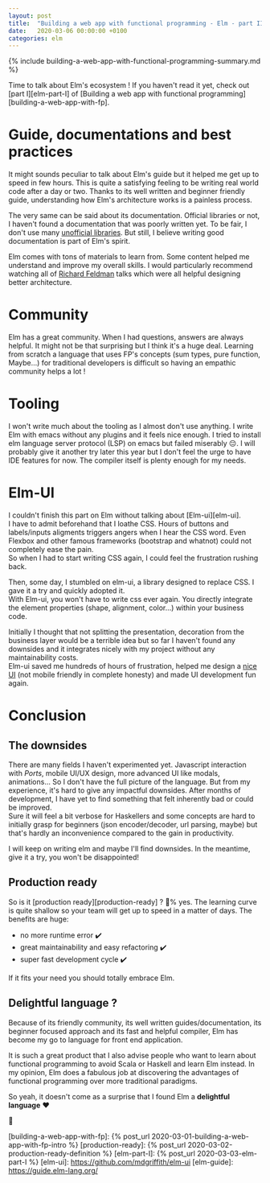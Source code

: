 ```yaml
---
layout: post
title:  "Building a web app with functional programming - Elm - part II"
date:   2020-03-06 00:00:00 +0100
categories: elm
---
```


{% include building-a-web-app-with-functional-programming-summary.md %}

Time to talk about Elm's ecosystem ! If you haven't read it yet, check out [part I][elm-part-I] of [Building a web app with functional programming][building-a-web-app-with-fp].

# Guide, documentations and best practices

It might sounds peculiar to talk about Elm's guide but it helped me get up to speed in few hours. This is quite a satisfying feeling to be writing real world code after a day or two. Thanks to its well written and beginner friendly guide, understanding how Elm's architecture works is a painless process.

The very same can be said about its documentation. Official libraries or not, I haven't found a documentation that was poorly written yet. To be fair, I don't use many [unofficial libraries](https://github.com/patchgirl/patchgirl/blob/8f2fb4f630a9264d119573ebe64dd909c67d6e6b/front/elm.json#L9-L25). But still, I believe writing good documentation is part of Elm's spirit.

Elm comes with tons of materials to learn from. Some content helped me understand and improve my overall skills. I would particularly recommend watching all of [Richard Feldman](https://www.youtube.com/results?search_query=richard+feldman+elm) talks which were all helpful designing better architecture.

# Community

Elm has a great community. When I had questions, answers are always helpful. It might not be that surprising but I think it's a huge deal. Learning from scratch a language that uses FP's concepts (sum types, pure function, Maybe...) for traditional developers is difficult so having an empathic community helps a lot !

# Tooling

I won't write much about the tooling as I almost don't use anything.
I write Elm with emacs without any plugins and it feels nice enough. I tried to install elm language server protocol (LSP) on emacs but failed miserably :pensive:. I will probably give it another try later this year but I don't feel the urge to have IDE features for now. The compiler itself is plenty enough for my needs.

# Elm-UI

I couldn't finish this part on Elm without talking about [Elm-ui][elm-ui]. <br/>
I have to admit beforehand that I loathe CSS. Hours of buttons and labels/inputs aligments triggers angers when I hear the CSS word. Even Flexbox and other famous frameworks (bootstrap and whatnot) could not completely ease the pain. <br/>
So when I had to start writing CSS again, I could feel the frustration rushing back.

Then, some day, I stumbled on elm-ui, a library designed to replace CSS. I gave it a try and quickly adopted it.<br/>
With Elm-ui, you won't have to write css ever again. You directly integrate the element properties (shape, alignment, color...) within your business code.

Initially I thought that not splitting the presentation, decoration from the business layer would be a terrible idea but so far I haven't found any downsides and it integrates nicely with my project without any maintainability costs. <br/>
Elm-ui saved me hundreds of hours of frustration, helped me design a [nice UI](https://patchgirl.io) (not mobile friendly in complete honesty) and made UI development fun again.

# Conclusion

## The downsides

There are many fields I haven't experimented yet. Javascript interaction with *Ports*, mobile UI/UX design, more advanced UI like modals, animations...
So I don't have the full picture of the language. But from my experience, it's hard to give any impactful downsides. After months of development, I have yet to find something that felt inherently bad or could be improved. <br/>
Sure it will feel a bit verbose for Haskellers and some concepts are hard to initially grasp for beginners (json encoder/decoder, url parsing, maybe) but that's hardly an inconvenience compared to the gain in productivity.

I will keep on writing elm and maybe I'll find downsides. In the meantime, give it a try, you won't be disappointed!

## Production ready

So is it [production ready][production-ready] ? :100:% yes. The learning curve is quite shallow so your team will get up to speed in a matter of days. The benefits are huge:
- no more runtime error :heavy_check_mark:
- great maintainability and easy refactoring :heavy_check_mark:
- super fast development cycle :heavy_check_mark:

If it fits your need you should totally embrace Elm.

## Delightful language ?

Because of its friendly community, its well written guides/documentation, its beginner focused approach and its fast and helpful compiler, Elm has become my go to language for front end application.

It is such a great product that I also advise people who want to learn about functional programming to avoid Scala or Haskell and learn Elm instead. In my opinion, Elm does a fabulous job at discovering the advantages of functional programming over more traditional paradigms.<br/>

So yeah, it doesn't come as a surprise that I found Elm a **delightful language** :heart:

:cactus:

[building-a-web-app-with-fp]: {% post_url 2020-03-01-building-a-web-app-with-fp-intro %}
[production-ready]: {% post_url 2020-03-02-production-ready-definition %}
[elm-part-I]: {% post_url 2020-03-03-elm-part-I %}
[elm-ui]: https://github.com/mdgriffith/elm-ui
[elm-guide]: https://guide.elm-lang.org/
